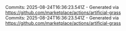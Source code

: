 Commits: 2025-08-24T16:36:23.541Z - Generated via https://github.com/marketplace/actions/artificial-grass
<br>
Commits: 2025-08-24T16:36:23.541Z - Generated via https://github.com/marketplace/actions/artificial-grass
<br>
